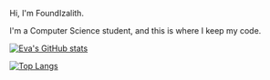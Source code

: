 Hi, I'm FoundIzalith. 

I'm a Computer Science student, and this is where I keep my code. 

[![Eva's GitHub stats](https://github-readme-stats.vercel.app/api?username=foundizalith)](https://github.com/anuraghazra/github-readme-stats)

[![Top Langs](https://github-readme-stats.vercel.app/api/top-langs/?username=foundizalith)](https://github.com/anuraghazra/github-readme-stats)
